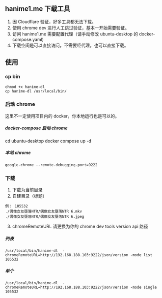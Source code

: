 ## hanime1.me 下载工具
1. 因 Cloudflare 验证，好多工具都无法下载。
2. 使用 chrome dev 进行人工跳过验证，基本一开始需要验证。
3. 访问 hanime1.me 需要配置代理（请手动修改  ubuntu-desktop 的 docker-compose.yaml)
4. 下载空间是可以直接访问，不需要经代理，也可以直接下载。

## 使用

### cp bin
```
chmod +x hanime-dl 
cp hanime-dl /usr/local/bin/
```
### 启动 chrome
这里不一定使用项目内的 docker，你本地运行也是可以的。

##### docker-compose 启动 chrome
cd ubuntu-desktop
docker compose up -d

##### 本地 chrome
```
google-chrome --remote-debugging-port=9222
```

### 下载
1. 下载为当前目录 
2. 自建目录（标题）
```
例： 105532  
./偶像女友墮落NTR/偶像女友墮落NTR 6.mkv  
./偶像女友墮落NTR/偶像女友墮落NTR 6.jpeg  
```
3. chromeRemoteURL 请更换为你的 chrome dev tools version api 路径

##### 列表
```
/usr/local/bin/hanime-dl  -chromeRemoteURL=http://192.168.188.103:9222/json/version -mode list 105532
```
##### 单个
```
/usr/local/bin/hanime-dl  -chromeRemoteURL=http://192.168.188.103:9222/json/version -mode single 105532
```



